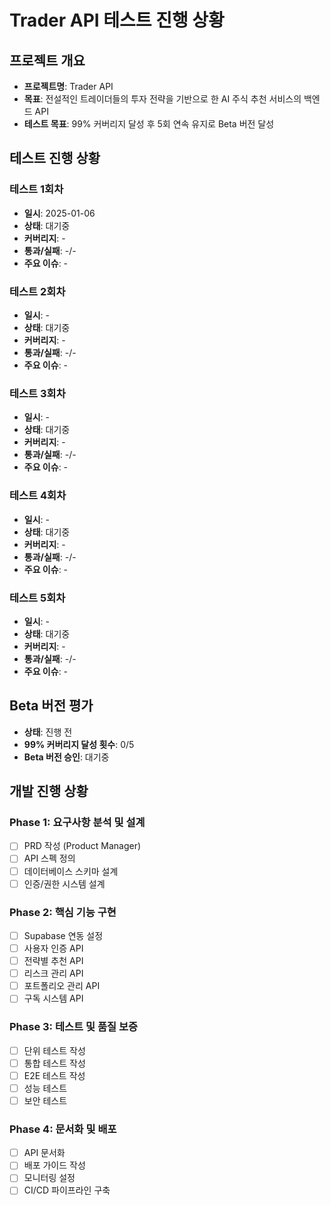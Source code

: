 # Trader API 테스트 진행 상황

## 프로젝트 개요
- **프로젝트명**: Trader API
- **목표**: 전설적인 트레이더들의 투자 전략을 기반으로 한 AI 주식 추천 서비스의 백엔드 API
- **테스트 목표**: 99% 커버리지 달성 후 5회 연속 유지로 Beta 버전 달성

## 테스트 진행 상황

### 테스트 1회차
- **일시**: 2025-01-06
- **상태**: 대기중
- **커버리지**: -
- **통과/실패**: -/-
- **주요 이슈**: -

### 테스트 2회차
- **일시**: -
- **상태**: 대기중
- **커버리지**: -
- **통과/실패**: -/-
- **주요 이슈**: -

### 테스트 3회차
- **일시**: -
- **상태**: 대기중
- **커버리지**: -
- **통과/실패**: -/-
- **주요 이슈**: -

### 테스트 4회차
- **일시**: -
- **상태**: 대기중
- **커버리지**: -
- **통과/실패**: -/-
- **주요 이슈**: -

### 테스트 5회차
- **일시**: -
- **상태**: 대기중
- **커버리지**: -
- **통과/실패**: -/-
- **주요 이슈**: -

## Beta 버전 평가
- **상태**: 진행 전
- **99% 커버리지 달성 횟수**: 0/5
- **Beta 버전 승인**: 대기중

## 개발 진행 상황

### Phase 1: 요구사항 분석 및 설계
- [ ] PRD 작성 (Product Manager)
- [ ] API 스펙 정의
- [ ] 데이터베이스 스키마 설계
- [ ] 인증/권한 시스템 설계

### Phase 2: 핵심 기능 구현
- [ ] Supabase 연동 설정
- [ ] 사용자 인증 API
- [ ] 전략별 추천 API
- [ ] 리스크 관리 API
- [ ] 포트폴리오 관리 API
- [ ] 구독 시스템 API

### Phase 3: 테스트 및 품질 보증
- [ ] 단위 테스트 작성
- [ ] 통합 테스트 작성
- [ ] E2E 테스트 작성
- [ ] 성능 테스트
- [ ] 보안 테스트

### Phase 4: 문서화 및 배포
- [ ] API 문서화
- [ ] 배포 가이드 작성
- [ ] 모니터링 설정
- [ ] CI/CD 파이프라인 구축